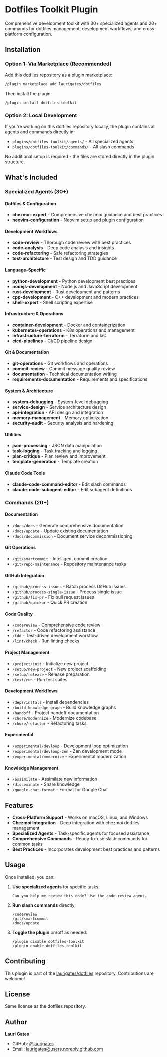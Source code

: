 # Dotfiles Toolkit Plugin

Comprehensive development toolkit with 30+ specialized agents and 20+ commands for dotfiles management, development workflows, and cross-platform configuration.

## Installation

### Option 1: Via Marketplace (Recommended)

Add this dotfiles repository as a plugin marketplace:

```bash
/plugin marketplace add laurigates/dotfiles
```

Then install the plugin:

```bash
/plugin install dotfiles-toolkit
```

### Option 2: Local Development

If you're working on this dotfiles repository locally, the plugin contains all agents and commands directly in:
- `plugins/dotfiles-toolkit/agents/` - All specialized agents
- `plugins/dotfiles-toolkit/commands/` - All slash commands

No additional setup is required - the files are stored directly in the plugin structure.

## What's Included

### Specialized Agents (30+)

#### Dotfiles & Configuration
- **chezmoi-expert** - Comprehensive chezmoi guidance and best practices
- **neovim-configuration** - Neovim setup and plugin configuration

#### Development Workflows
- **code-review** - Thorough code review with best practices
- **code-analysis** - Deep code analysis and insights
- **code-refactoring** - Safe refactoring strategies
- **test-architecture** - Test design and TDD guidance

#### Language-Specific
- **python-development** - Python development best practices
- **nodejs-development** - Node.js and JavaScript development
- **rust-development** - Rust development and patterns
- **cpp-development** - C++ development and modern practices
- **shell-expert** - Shell scripting expertise

#### Infrastructure & Operations
- **container-development** - Docker and containerization
- **kubernetes-operations** - K8s operations and management
- **infrastructure-terraform** - Terraform and IaC
- **cicd-pipelines** - CI/CD pipeline design

#### Git & Documentation
- **git-operations** - Git workflows and operations
- **commit-review** - Commit message quality review
- **documentation** - Technical documentation writing
- **requirements-documentation** - Requirements and specifications

#### System & Architecture
- **system-debugging** - System-level debugging
- **service-design** - Service architecture design
- **api-integration** - API design and integration
- **memory-management** - Memory optimization
- **security-audit** - Security analysis and hardening

#### Utilities
- **json-processing** - JSON data manipulation
- **task-logging** - Task tracking and logging
- **plan-critique** - Plan review and improvement
- **template-generation** - Template creation

#### Claude Code Tools
- **claude-code-command-editor** - Edit slash commands
- **claude-code-subagent-editor** - Edit subagent definitions

### Commands (20+)

#### Documentation
- `/docs/docs` - Generate comprehensive documentation
- `/docs/update` - Update existing documentation
- `/docs/decommission` - Document service decommissioning

#### Git Operations
- `/git/smartcommit` - Intelligent commit creation
- `/git/repo-maintenance` - Repository maintenance tasks

#### GitHub Integration
- `/github/process-issues` - Batch process GitHub issues
- `/github/process-single-issue` - Process single issue
- `/github/fix-pr` - Fix pull request issues
- `/github/quickpr` - Quick PR creation

#### Code Quality
- `/codereview` - Comprehensive code review
- `/refactor` - Code refactoring assistance
- `/tdd` - Test-driven development workflow
- `/lint/check` - Run linting checks

#### Project Management
- `/project/init` - Initialize new project
- `/setup/new-project` - New project scaffolding
- `/setup/release` - Release preparation
- `/test/run` - Run test suites

#### Development Workflows
- `/deps/install` - Install dependencies
- `/build-knowledge-graph` - Build knowledge graphs
- `/handoff` - Project handoff documentation
- `/chore/modernize` - Modernize codebase
- `/chore/refactor` - Refactoring tasks

#### Experimental
- `/experimental/devloop` - Development loop optimization
- `/experimental/devloop-zen` - Zen development mode
- `/experimental/modernize` - Experimental modernization

#### Knowledge Management
- `/assimilate` - Assimilate new information
- `/disseminate` - Share knowledge
- `/google-chat-format` - Format for Google Chat

## Features

- **Cross-Platform Support** - Works on macOS, Linux, and Windows
- **Chezmoi Integration** - Deep integration with chezmoi dotfiles management
- **Specialized Agents** - Task-specific agents for focused assistance
- **Comprehensive Commands** - Ready-to-use slash commands for common tasks
- **Best Practices** - Incorporates development best practices and patterns

## Usage

Once installed, you can:

1. **Use specialized agents** for specific tasks:
   ```
   Can you help me review this code? Use the code-review agent.
   ```

2. **Run slash commands** directly:
   ```
   /codereview
   /git/smartcommit
   /docs/update
   ```

3. **Toggle the plugin** on/off as needed:
   ```
   /plugin disable dotfiles-toolkit
   /plugin enable dotfiles-toolkit
   ```

## Contributing

This plugin is part of the [laurigates/dotfiles](https://github.com/laurigates/dotfiles) repository. Contributions are welcome!

## License

Same license as the dotfiles repository.

## Author

**Lauri Gates**
- GitHub: [@laurigates](https://github.com/laurigates)
- Email: laurigates@users.noreply.github.com
